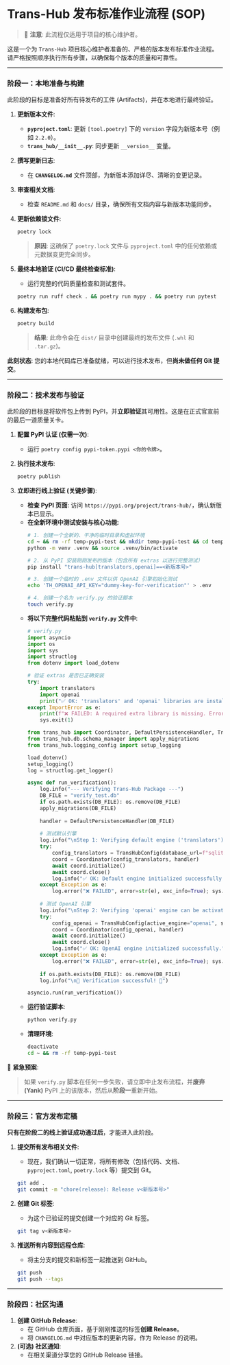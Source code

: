 # Trans-Hub 发布标准作业流程 (SOP)

> 🚨 **注意**: 此流程仅适用于项目的核心维护者。

这是一个为 `Trans-Hub` 项目核心维护者准备的、严格的版本发布标准作业流程。请严格按照顺序执行所有步骤，以确保每个版本的质量和可靠性。

---

### **阶段一：本地准备与构建**

此阶段的目标是准备好所有待发布的工件 (Artifacts)，并在本地进行最终验证。

1.  **更新版本文件**:

    - **`pyproject.toml`**: 更新 `[tool.poetry]` 下的 `version` 字段为新版本号（例如 `2.2.0`）。
    - **`trans_hub/__init__.py`**: 同步更新 `__version__` 变量。

2.  **撰写更新日志**:

    - 在 **`CHANGELOG.md`** 文件顶部，为新版本添加详尽、清晰的变更记录。

3.  **审查相关文档**:

    - 检查 `README.md` 和 `docs/` 目录，确保所有文档内容与新版本功能同步。

4.  **更新依赖锁文件**:

    ```bash
    poetry lock
    ```

    > **原因**: 这确保了 `poetry.lock` 文件与 `pyproject.toml` 中的任何依赖或元数据变更完全同步。

5.  **最终本地验证 (CI/CD 最终检查标准)**:

    - 运行完整的代码质量检查和测试套件。

    ```bash
    poetry run ruff check . && poetry run mypy . && poetry run pytest
    ```

6.  **构建发布包**:
    ```bash
    poetry build
    ```
    > **结果**: 此命令会在 `dist/` 目录中创建最终的发布文件 (`.whl` 和 `.tar.gz`)。

**此刻状态**: 您的本地代码库已准备就绪，可以进行技术发布，但**尚未做任何 Git 提交**。

---

### **阶段二：技术发布与验证**

此阶段的目标是将软件包上传到 PyPI，并**立即验证**其可用性。这是在正式官宣前的最后一道质量关卡。

1.  **配置 PyPI 认证 (仅需一次)**:

    - 运行 `poetry config pypi-token.pypi <你的令牌>`。

2.  **执行技术发布**:

    ```bash
    poetry publish
    ```

3.  **立即进行线上验证 (关键步骤)**:
    -   **检查 PyPI 页面**: 访问 `https://pypi.org/project/trans-hub/`，确认新版本已显示。
    -   **在全新环境中测试安装与核心功能**:
        ```bash
        # 1. 创建一个全新的、干净的临时目录和虚拟环境
        cd ~ && rm -rf temp-pypi-test && mkdir temp-pypi-test && cd temp-pypi-test
        python -m venv .venv && source .venv/bin/activate

        # 2. 从 PyPI 安装刚刚发布的版本（包含所有 extras 以进行完整测试）
        pip install "trans-hub[translators,openai]==<新版本号>"
        
        # 3. 创建一个临时的 .env 文件以供 OpenAI 引擎初始化测试
        echo 'TH_OPENAI_API_KEY="dummy-key-for-verification"' > .env

        # 4. 创建一个名为 verify.py 的验证脚本
        touch verify.py
        ```
    -   **将以下完整代码粘贴到 `verify.py` 文件中**:
        ```python
        # verify.py
        import asyncio
        import os
        import sys
        import structlog
        from dotenv import load_dotenv
        
        # 验证 extras 是否已正确安装
        try:
            import translators
            import openai
            print("✅ OK: 'translators' and 'openai' libraries are installed.")
        except ImportError as e:
            print(f"❌ FAILED: A required extra library is missing. Error: {e}")
            sys.exit(1)
        
        from trans_hub import Coordinator, DefaultPersistenceHandler, TransHubConfig
        from trans_hub.db.schema_manager import apply_migrations
        from trans_hub.logging_config import setup_logging
        
        load_dotenv()
        setup_logging()
        log = structlog.get_logger()
        
        async def run_verification():
            log.info("--- Verifying Trans-Hub Package ---")
            DB_FILE = "verify_test.db"
            if os.path.exists(DB_FILE): os.remove(DB_FILE)
            apply_migrations(DB_FILE)
            
            handler = DefaultPersistenceHandler(DB_FILE)
            
            # 测试默认引擎
            log.info("\nStep 1: Verifying default engine ('translators')...")
            try:
                config_translators = TransHubConfig(database_url=f"sqlite:///{os.path.abspath(DB_FILE)}")
                coord = Coordinator(config_translators, handler)
                await coord.initialize()
                await coord.close()
                log.info("✅ OK: Default engine initialized successfully.")
            except Exception as e:
                log.error("❌ FAILED", error=str(e), exc_info=True); sys.exit(1)
            
            # 测试 OpenAI 引擎
            log.info("\nStep 2: Verifying 'openai' engine can be activated...")
            try:
                config_openai = TransHubConfig(active_engine="openai", source_lang="en")
                coord = Coordinator(config_openai, handler)
                await coord.initialize()
                await coord.close()
                log.info("✅ OK: OpenAI engine initialized successfully.")
            except Exception as e:
                log.error("❌ FAILED", error=str(e), exc_info=True); sys.exit(1)
            
            if os.path.exists(DB_FILE): os.remove(DB_FILE)
            log.info("\n🎉 Verification successful! 🎉")
        
        asyncio.run(run_verification())
        ```
    -   **运行验证脚本**:
        ```bash
        python verify.py
        ```
    -   **清理环境**:
        ```bash
        deactivate
        cd ~ && rm -rf temp-pypi-test
        ```

🚨 **紧急预案**:
> 如果 `verify.py` 脚本在任何一步失败，请立即中止发布流程，并**废弃 (Yank)** PyPI 上的该版本，然后从**阶段一**重新开始。

---

### **阶段三：官方发布定稿**

**只有在阶段二的线上验证成功通过后**，才能进入此阶段。

1.  **提交所有发布相关文件**:

    - 现在，我们确认一切正常，将所有修改（包括代码、文档、`pyproject.toml`, `poetry.lock` 等）提交到 Git。

    ```bash
    git add .
    git commit -m "chore(release): Release v<新版本号>"
    ```

2.  **创建 Git 标签**:

    - 为这个已验证的提交创建一个对应的 Git 标签。

    ```bash
    git tag v<新版本号>
    ```

3.  **推送所有内容到远程仓库**:
    - 将主分支的提交和新标签一起推送到 GitHub。
    ```bash
    git push
    git push --tags
    ```

---

### **阶段四：社区沟通**

1.  **创建 GitHub Release**:
    - 在 GitHub 仓库页面，基于刚刚推送的标签**创建 Release**。
    - 将 `CHANGELOG.md` 中对应版本的更新内容，作为 Release 的说明。
2.  **(可选) 社区通知**:
    - 在相关渠道分享您的 GitHub Release 链接。
